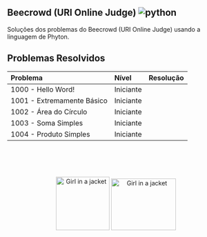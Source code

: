 ## Beecrowd (URI Online Judge) ![python](https://img.shields.io/badge/Python-14354C?style=for-the-badge&logo=python&logoColor=white)

Soluções dos problemas do Beecrowd (URI Online Judge) usando a linguagem de Phyton.

## Problemas Resolvidos

| Problema | Nível | Resolução |
| :------------------ | :---------- | -----------------: |
| 1000 - Hello Word!            | Iniciante        |           |
| 1001 - Extremamente Básico              | Iniciante        |             |
| 1002 - Área do Círculo               | Iniciante        |               |
| 1003 - Soma Simples           | Iniciante        |           |
| 1004 - Produto Simples           | Iniciante       |             |


<br>
<br>
<br>
<br>

<center><img src="http://www.ufpb.br/antigo/sites/default/files/_UFPB__1.png" alt="Girl in a jacket" width="124" height="124"> <img src="https://www.beecrowd.com.br/home/wp-content/uploads/2021/08/beecrowd__roxoVert-300x241.png" alt="Girl in a jacket" width="150" height="120"></center>